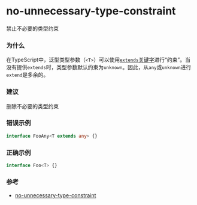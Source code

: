 # no-unnecessary-type-constraint

禁止不必要的类型约束

### 为什么

在TypeScript中，泛型类型参数（`<T>`）可以使用[`extends`关键字](https://www.typescriptlang.org/docs/handbook/generics.html#generic-constraints)进行“约束”。当没有提供`extends`时，类型参数默认约束为`unknown`。因此，从`any`或`unknown`进行`extend`是多余的。

### 建议

删除不必要的类型约束

### 错误示例

```ts
interface FooAny<T extends any> {}
```

### 正确示例

```ts
interface Foo<T> {}
```

### 参考

- [no-unnecessary-type-constraint](https://typescript-eslint.io/rules/no-unnecessary-type-constraint)
